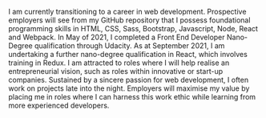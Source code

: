 I am currently transitioning to a career in web development. Prospective employers will see from my GitHub repository that I possess foundational programming skills in HTML, CSS, Sass, Bootstrap, Javascript, Node, React and Webpack. In May of 2021, I completed a Front End Developer Nano-Degree qualification through Udacity. As at September 2021, I am undertaking a further nano-degree qualification in React, which involves training in Redux. I am attracted to roles where I will help realise an entrepreneurial vision, such as roles within innovative or start-up companies. Sustained by a sincere passion for web development, I often work on projects late into the night. Employers will maximise my value by placing me in roles where I can harness this work ethic while learning from more experienced developers.

<!---
JimmyAllDay/JimmyAllDay is a ✨ special ✨ repository because its `README.md` (this file) appears on your GitHub profile.
You can click the Preview link to take a look at your changes.
--->
